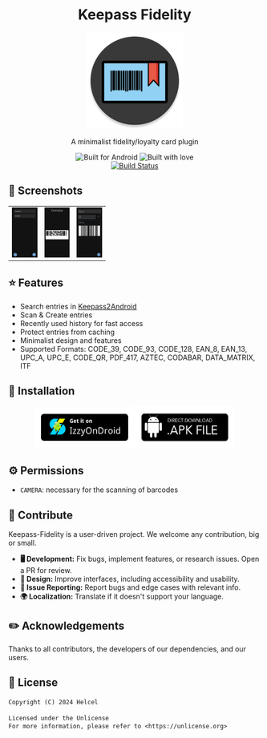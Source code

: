 <!--suppress ALL -->
<div align="center">
  <h1>Keepass Fidelity</h1>
  <img src="./app/src/main/res/mipmap-xxxhdpi/ic_launcher_round.webp" alt="Logo">
  
  <p>A minimalist fidelity/loyalty card plugin</p>
  
  <img src="https://forthebadge.com/images/badges/built-for-android.svg" alt="Built for Android">
  <img src="https://forthebadge.com/images/badges/built-with-love.svg" alt="Built with love">
  <br>
    <a href="https://github.com/choelzl/keepass-fidelity/actions/workflows/build.yml">
    <img src="https://github.com/choelzl/keepass-fidelity/actions/workflows/build.yml/badge.svg?branch=main" alt="Build Status">
  </a>
</div>

## 🌄 Screenshots

<div align="center">
  <table>
    <tr>
      <td style="width: 33%; height: 100px;"><img src=".github/images/launcher.jpg" alt="Launcher" style="width: 100%; height: 100%;"></td>
      <td style="width: 33%; height: 100px;"><img src=".github/images/view.jpg" alt="View" style="width: 100%; height: 100%;"></td>
      <td style="width: 33%; height: 100px;"><img src=".github/images/edit.jpg" alt="Edit" style="width: 100%; height: 100%;"></td>
    </tr>
  </table>
</div>

## ⭐ Features

- Search entries in [Keepass2Android](https://github.com/PhilippC/keepass2android/)
- Scan & Create entries
- Recently used history for fast access
- Protect entries from caching
- Minimalist design and features
- Supported Formats: CODE_39, CODE_93, CODE_128, EAN_8, EAN_13, UPC_A, UPC_E, CODE_QR, PDF_417, AZTEC, CODABAR, DATA_MATRIX, ITF

## 📳 Installation

<div style="display: flex; justify-content: center; align-items: center; flex-direction: row;">
    <a href="https://apt.izzysoft.de/fdroid/index/apk/net.helcel.fidelity">
        <img width="200" height="80" alt="Izzy Download" src=".github/images/izzy.png">
    </a>
    <a href="https://github.com/choelzl/keepass-fidelity/releases/latest">
        <img width="200" height="84" alt="APK Download" src=".github/images/apk.png">
    </a>
</div>

## ⚙️ Permissions

- `CAMERA`: necessary for the scanning of barcodes

## 📝 Contribute

Keepass-Fidelity is a user-driven project. We welcome any contribution, big or small.

- **🖥️ Development:** Fix bugs, implement features, or research issues. Open a PR for review.
- **🍥 Design:** Improve interfaces, including accessibility and usability.
- **📂 Issue Reporting:** Report bugs and edge cases with relevant info.
- **🌍 Localization:** Translate if it doesn't support your language.

## ✏️ Acknowledgements

Thanks to all contributors, the developers of our dependencies, and our users.

## 📝 License

```
Copyright (C) 2024 Helcel

Licensed under the Unlicense
For more information, please refer to <https://unlicense.org>
```